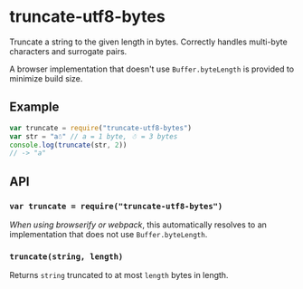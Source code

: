 # truncate-utf8-bytes

Truncate a string to the given length in bytes. Correctly handles
multi-byte characters and surrogate pairs.

A browser implementation that doesn't use `Buffer.byteLength` is
provided to minimize build size.

## Example

```js
var truncate = require("truncate-utf8-bytes")
var str = "a☃" // a = 1 byte, ☃ = 3 bytes
console.log(truncate(str, 2))
// -> "a"
```

## API

### `var truncate = require("truncate-utf8-bytes")`

*When using browserify or webpack*, this automatically resolves to an
implementation that does not use `Buffer.byteLength`.

### `truncate(string, length)`

Returns `string` truncated to at most `length` bytes in length.
